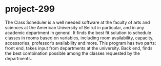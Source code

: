 # project-299
The Class Scheduler is a well needed software at the faculty of arts and sciences at the American University of Beirut in particular, and in any academic department in general. It finds the best fit solution to schedule classes in rooms based on variables, including room availability, capacity, accessories, professor’s availability and more. 
This program has two parts: front end, takes input from departments at the university. Back end, finds the best combination possible among the classes requested by the departments.
